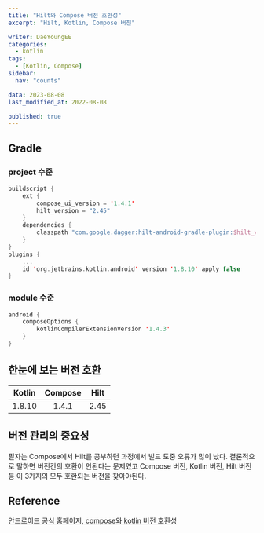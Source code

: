 ```yaml
---
title: "Hilt와 Compose 버전 호환성"
excerpt: "Hilt, Kotlin, Compose 버전"

writer: DaeYoungEE
categories:
  - kotlin
tags:
  - [Kotlin, Compose]
sidebar:
  nav: "counts"

data: 2023-08-08
last_modified_at: 2022-08-08

published: true
---
```


## Gradle

### project 수준

```kotlin
buildscript {
    ext {
        compose_ui_version = '1.4.1'
        hilt_version = "2.45"
    }
    dependencies {
        classpath "com.google.dagger:hilt-android-gradle-plugin:$hilt_version"
    }
}
plugins {
    ...
    id 'org.jetbrains.kotlin.android' version '1.8.10' apply false
}
```

### module 수준

```kotlin
android {
    composeOptions {
        kotlinCompilerExtensionVersion '1.4.3'
    }
}
```

## 한눈에 보는 버전 호환

| Kotlin | Compose | Hilt |
| :----: | :-----: | :--: |
| 1.8.10 |  1.4.1  | 2.45 |

## 버전 관리의 중요성

필자는 Compose에서 Hilt를 공부하던 과정에서 빌드 도중 오류가 많이 났다. 결론적으로 말하면 버전간의 호환이 안된다는 문제였고 Compose 버전, Kotlin 버전, Hilt 버전 등 이 3가지의 모두 호환되는 버전을 찾아야된다.

## Reference

[안드로이드 공식 홈페이지, compose와 kotlin 버전 호환성](https://developer.android.com/jetpack/androidx/releases/compose-kotlin?hl=ko#pre-release_kotlin_compatibility)

